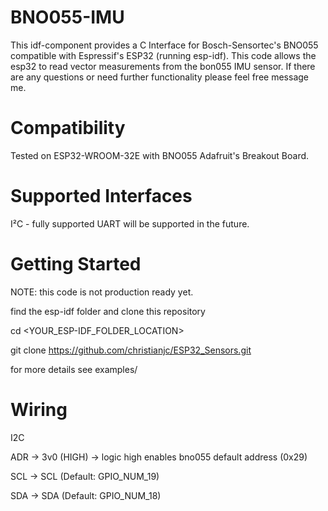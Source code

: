 # BNO055-IMU

This idf-component provides a C Interface for Bosch-Sensortec's BNO055 compatible with Espressif's ESP32 (running esp-idf).
This code allows the esp32 to read vector measurements from the bon055 IMU sensor. If there are any questions or need further functionality
please feel free message me.

# Compatibility

Tested on ESP32-WROOM-32E with BNO055 Adafruit's Breakout Board.

# Supported Interfaces

I²C - fully supported
UART will be supported in the future.

# Getting Started

NOTE: this code is not production ready yet.

find the esp-idf folder and clone this repository

cd <YOUR_ESP-IDF_FOLDER_LOCATION>

git clone https://github.com/christianjc/ESP32_Sensors.git

for more details see examples/

# Wiring

I2C

ADR -> 3v0 (HIGH) -> logic high enables bno055 default address (0x29)

SCL -> SCL (Default: GPIO_NUM_19)

SDA -> SDA (Default: GPIO_NUM_18)
